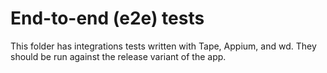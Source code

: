 <!--
SPDX-FileCopyrightText: 2021 The Manyverse Authors

SPDX-License-Identifier: CC-BY-4.0
-->

# End-to-end (e2e) tests

This folder has integrations tests written with Tape, Appium, and wd. They should be run against the release variant of the app.
